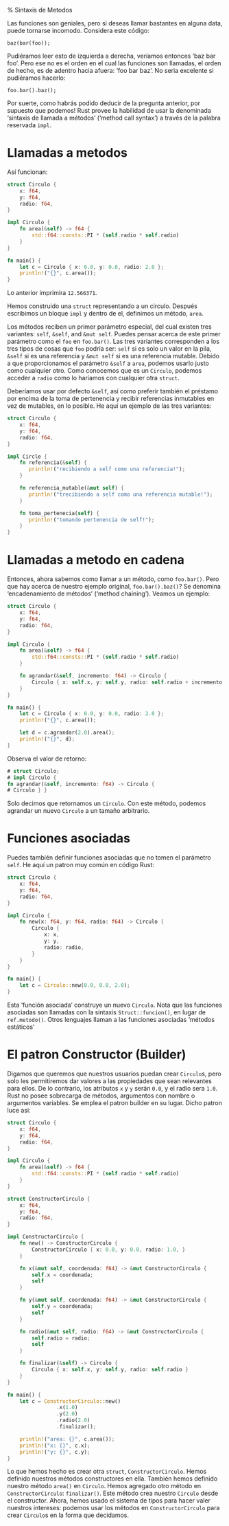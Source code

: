 % Sintaxis de Metodos

Las funciones son geniales, pero si deseas llamar bastantes en alguna data, puede tornarse incomodo. Considera este código:

```rust,ignore
baz(bar(foo));
```

Pudiéramos leer esto de izquierda a derecha, veríamos entonces ‘baz bar foo’. Pero ese no es el orden en el cual las funciones son llamadas, el orden de hecho, es de adentro hacia afuera: ‘foo bar baz’. No seria excelente si pudiéramos hacerlo:

```rust,ignore
foo.bar().baz();
```

Por suerte, como habrás podido deducir de la pregunta anterior, por supuesto que podemos! Rust provee la habilidad de usar la denominada ‘sintaxis de llamada a métodos’ (‘method call syntax’) a través de la palabra reservada  `impl`.

# Llamadas a metodos

Así funcionan:

```rust
struct Circulo {
    x: f64,
    y: f64,
    radio: f64,
}

impl Circulo {
    fn area(&self) -> f64 {
        std::f64::consts::PI * (self.radio * self.radio)
    }
}

fn main() {
    let c = Circulo { x: 0.0, y: 0.0, radio: 2.0 };
    println!("{}", c.area());
}
```

Lo anterior imprimira `12.566371`.

Hemos construido una `struct` representando a un circulo. Después escribimos un bloque `impl` y dentro de el, definimos un método, `area`.

Los métodos reciben un primer parámetro especial, del cual existen tres variantes: `self`, `&self`, and `&mut self`. Puedes pensar acerca de este primer parámetro como el `foo` en `foo.bar()`. Las tres variantes corresponden a los tres tipos de cosas que `foo` podría ser: `self` si es solo un valor en la pila, `&self` si es una referencia y `&mut self` si es una referencia mutable. Debido a que proporcionamos el parámetro `&self` a `area`, podemos usarlo justo como cualquier otro. Como conocemos que es un `Circulo`, podemos acceder a `radio` como lo haríamos con cualquier otra `struct`.

Deberíamos usar por defecto `&self`, así como preferir también el préstamo por encima de la toma de pertenencia y recibir referencias inmutables en vez de mutables, en lo posible. He aquí un ejemplo de las tres variantes:

```rust
struct Circulo {
    x: f64,
    y: f64,
    radio: f64,
}

impl Circle {
    fn referencia(&self) {
       println!("recibiendo a self como una referencia!");
    }

    fn referencia_mutable(&mut self) {
       println!("trecibiendo a self como una referencia mutable!");
    }

    fn toma_pertenecia(self) {
       println!("tomando pertenencia de self!");
    }
}
```

# Llamadas a metodo en cadena

Entonces, ahora sabemos como llamar a un método, como `foo.bar()`. Pero que hay acerca de nuestro ejemplo original, `foo.bar().baz()`? Se denomina ‘encadenamiento de métodos’ (‘method chaining’). Veamos un ejemplo:

```rust
struct Circulo {
    x: f64,
    y: f64,
    radio: f64,
}

impl Circulo {
    fn area(&self) -> f64 {
        std::f64::consts::PI * (self.radio * self.radio)
    }

    fn agrandar(&self, incremento: f64) -> Circulo {
        Circulo { x: self.x, y: self.y, radio: self.radio + incremento }
    }
}

fn main() {
    let c = Circulo { x: 0.0, y: 0.0, radio: 2.0 };
    println!("{}", c.area());

    let d = c.agrandar(2.0).area();
    println!("{}", d);
}
```

Observa el valor de retorno:

```rust
# struct Circulo;
# impl Circulo {
fn agrandar(&self, incremento: f64) -> Circulo {
# Circulo } }
```

Solo decimos que retornamos un `Circulo`. Con este método, podemos agrandar un nuevo `Circulo` a un tamaño arbitrario.

# Funciones asociadas

Puedes también definir funciones asociadas que no tomen el parámetro `self`. He aquí un patron muy común en código Rust:

```rust
struct Circulo {
    x: f64,
    y: f64,
    radio: f64,
}

impl Circulo {
    fn new(x: f64, y: f64, radio: f64) -> Circulo {
        Circulo {
            x: x,
            y: y,
            radio: radio,
        }
    }
}

fn main() {
    let c = Circulo::new(0.0, 0.0, 2.0);
}
```

Esta ‘función asociada’ construye un nuevo `Circulo`. Nota que las funciones asociadas son llamadas con la sintaxis `Struct::funcion()`, en lugar de `ref.metodo()`. Otros lenguajes llaman a las funciones asociadas ‘métodos estáticos’

# El patron Constructor (Builder)

Digamos que queremos que nuestros usuarios puedan crear `Circulo`s, pero solo les permitiremos dar valores a las propiedades que sean relevantes para ellos. De lo contrario, los atributos `x` y `y` serán `0.0`, y el radio sera `1.0`. Rust no posee sobrecarga de métodos, argumentos con nombre o argumentos variables. Se emplea el patron builder en su lugar. Dicho patron luce asi:

```rust
struct Circulo {
    x: f64,
    y: f64,
    radio: f64,
}

impl Circulo {
    fn area(&self) -> f64 {
        std::f64::consts::PI * (self.radio * self.radio)
    }
}

struct ConstructorCirculo {
    x: f64,
    y: f64,
    radio: f64,
}

impl ConstructorCirculo {
    fn new() -> ConstructorCirculo {
        ConstructorCirculo { x: 0.0, y: 0.0, radio: 1.0, }
    }

    fn x(&mut self, coordenada: f64) -> &mut ConstructorCirculo {
        self.x = coordenada;
        self
    }

    fn y(&mut self, coordenada: f64) -> &mut ConstructorCirculo {
        self.y = coordenada;
        self
    }

    fn radio(&mut self, radio: f64) -> &mut ConstructorCirculo {
        self.radio = radio;
        self
    }

    fn finalizar(&self) -> Circulo {
        Circulo { x: self.x, y: self.y, radio: self.radio }
    }
}

fn main() {
    let c = ConstructorCirculo::new()
                .x(1.0)
                .y(2.0)
                .radio(2.0)
                .finalizar();

    println!("area: {}", c.area());
    println!("x: {}", c.x);
    println!("y: {}", c.y);
}
```

Lo que hemos hecho es crear otra `struct`, `ConstructorCirculo`. Hemos definido nuestros métodos constructores en ella. También hemos definido nuestro método `area()` en `Circulo`. Hemos agregado otro método en `ConstructorCirculo`: `finalizar()`. Este método crea nuestro `Circulo` desde el constructor. Ahora, hemos usado el sistema de tipos para hacer valer nuestros intereses: podemos usar los métodos en `ConstructorCirculo` para crear `Circulo`s en la forma que decidamos.
